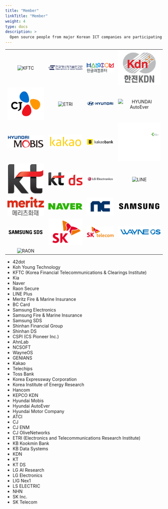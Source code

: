 ```yaml
---
title: "Member"
linkTitle: "Member"
weight: 4
type: docs
description: >
  Open source people from major Korean ICT companies are participating in OpenChain KWG.
---
```


<body>
<table>
    <tr>
        <td align=center valign=middle><img src="../../../images/content/about/logo/kftc.png" alt="KFTC" width=400px></td>
        <td align=center valign=middle><img src="../../../images/content/about/logo/kier.png" alt="KIER" width=400px></td>
        <td align=center valign=middle><img src="../../../images/content/about/logo/hancom.png" alt="HANCOM" width=400px></td>
        <td align=center valign=middle><img src="../../../images/content/about/logo/kdn.png" alt="KDN" width=400px></td>
    </tr>
     <tr>
        <td align=center valign=middle><img src="../../../images/content/about/logo/cj.png" alt="CJ" width=400px></td>
        <td align=center valign=middle><img src="../../../images/content/about/logo/etri.png" alt="ETRI" width=400px></td>
        <td align=center valign=middle><img src="../../../images/content/about/logo/hd.png" alt="HYUNDAI" width=400px></td>
        <td align=center valign=middle><img src="../../../images/content/about/logo/hd_autoever.png" alt="HYUNDAI AutoEver" width=400px></td>
    </tr>
     <tr>
        <td align=center valign=middle><img src="../../../images/content/about/logo/hd_mobis.png" alt="HYUNDAI Mobis" width=400px></td>
        <td align=center valign=middle><img src="../../../images/content/about/logo/kakao.png" alt="Kakao" width=400px></td>
        <td align=center valign=middle><img src="../../../images/content/about/logo/kakaobank.png" alt="Kakao bank" width=400px></td>
        <td align=center valign=middle><img src="../../../images/content/about/logo/kohyoung.png" alt="Koh Young" width=400px></td>
    </tr>
     <tr>
        <td align=center valign=middle><img src="../../../images/content/about/logo/kt.png" alt="KT" width=400px></td>
        <td align=center valign=middle><img src="../../../images/content/about/logo/ktds.jpg" alt="KT ds" width=400px></td>
        <td align=center valign=middle><img src="../../../images/content/about/logo/lge.jpg" alt="LG Electronics" width=400px></td>
        <td align=center valign=middle><img src="../../../images/content/about/logo/line.png" alt="LINE" width=400px></td>
    </tr>
     <tr>
        <td align=center valign=middle><img src="../../../images/content/about/logo/meritz.jpg" alt="Meritz" width=400px></td>
        <td align=center valign=middle><img src="../../../images/content/about/logo/naver.png" alt="NAVER" width=400px></td>
        <td align=center valign=middle><img src="../../../images/content/about/logo/nc.jpg" alt="NC" width=400px></td>
        <td align=center valign=middle><img src="../../../images/content/about/logo/samsung.png" alt="Samsung" width=400px></td>
    </tr>
     <tr>
        <td align=center valign=middle><img src="../../../images/content/about/logo/samsungsds.png" alt="Samsung SDS" width=400px></td>
        <td align=center valign=middle><img src="../../../images/content/about/logo/sk.png" alt="SK" width=400px></td>
        <td align=center valign=middle><img src="../../../images/content/about/logo/skt.png" alt="SKT" width=400px></td>
        <td align=center valign=middle><img src="../../../images/content/about/logo/wayne.png" alt="WAYNE OS" width=400px></td>
    </tr>
     <tr>
        <td align=center valign=middle><img src="../../../images/content/about/logo/raon.png" alt="RAON" width=400px></td>
        <td align=center valign=middle></td>
        <td align=center valign=middle></td>
        <td align=center valign=middle></td>
    </tr>
</table>
</body>

* 42dot 
* Koh Young Technology
* KFTC (Korea Financial Telecommunications & Clearings Institute)
* Kia
* Naver
* Raon Secure
* LINE Plus
* Meritz Fire & Marine Insurance
* BC Card
* Samsung Electronics
* Samsung Fire & Marine Insurance
* Samsung SDS
* Shinhan Financial Group
* Shinhan DS
* CSPI (CS Pioneer Inc.)
* AhnLab
* NCSOFT
* WayneOS
* GENIANS
* Kakao
* Telechips
* Toss Bank
* Korea Expressway Corporation
* Korea Institute of Energy Research
* Hancom
* KEPCO KDN
* Hyundai Mobis
* Hyundai AutoEver
* Hyundai Motor Company
* ATCI 
* CJ 
* CJ ENM 
* CJ OliveNetworks
* ETRI (Electronics and Telecommunications Research Institute)
* KB Kookmin Bank
* KB Data Systems
* KDN 
* KT 
* KT DS 
* LG AI Research
* LG Electronics
* LIG Nex1
* LS ELECTRIC
* NHN 
* SK Inc.
* SK Telecom
